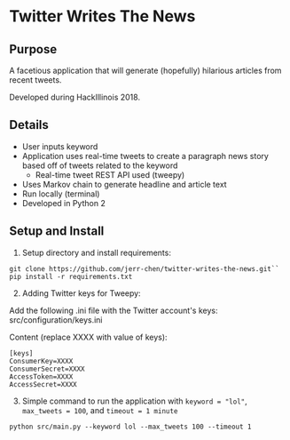 # Twitter Writes The News

## Purpose
A facetious application that will generate (hopefully) hilarious articles from recent tweets.

Developed during HackIllinois 2018.

## Details
* User inputs keyword
* Application uses real-time tweets to create a paragraph news story based off of tweets related to the keyword
	* Real-time tweet REST API used (tweepy)
* Uses Markov chain to generate headline and article text
* Run locally (terminal)
* Developed in Python 2

## Setup and Install
1) Setup directory and install requirements:

```
git clone https://github.com/jerr-chen/twitter-writes-the-news.git``
pip install -r requirements.txt
```

2) Adding Twitter keys for Tweepy:

Add the following .ini file with the Twitter account's keys: src/configuration/keys.ini

Content (replace XXXX with value of keys):
```
[keys]
ConsumerKey=XXXX
ConsumerSecret=XXXX
AccessToken=XXXX
AccessSecret=XXXX
```

3) Simple command to run the application with `keyword = "lol"`, `max_tweets = 100`, and `timeout = 1 minute`

```
python src/main.py --keyword lol --max_tweets 100 --timeout 1
```
